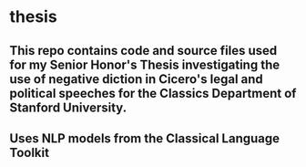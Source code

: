 # thesis

## This repo contains code and source files used for my Senior Honor's Thesis investigating the use of negative diction in Cicero's legal and political speeches for the Classics Department of Stanford University.

## Uses NLP models from the Classical Language Toolkit
